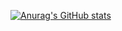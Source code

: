 [![Anurag's GitHub stats](https://github-readme-stats.vercel.app/api?username=marvinsxtr)](https://github.com/anuraghazra/github-readme-stats)

